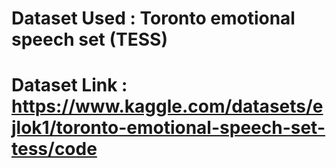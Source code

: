 # Dataset Used : Toronto emotional speech set (TESS)
# Dataset Link : https://www.kaggle.com/datasets/ejlok1/toronto-emotional-speech-set-tess/code 
